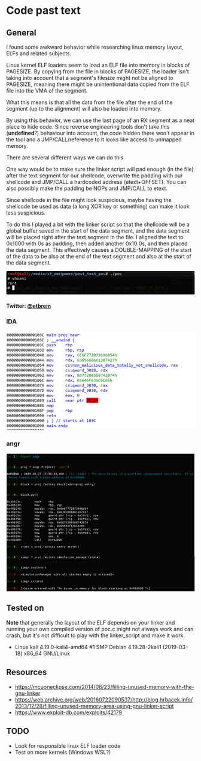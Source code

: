 # Code past text

## General

I found some awkward behavior while researching linux memory layout, ELFs and related subjects.


Linux kernel ELF loaders seem to load an ELF file into memory in blocks of PAGESIZE.
By copying from the file in blocks of PAGESIZE, the loader isn't taking into account that a segment's filesize might not be aligned to PAGESIZE, meaning there might be unintentional data copied from the ELF file into the VMA of the segment.

What this means is that all the data from the file after the end of the segment (up to the alignment) will also be loaded into memory.

By using this behavior, we can use the last page of an RX segment as a neat place to hide code. Since reverse engineering tools don't take this (__undefined__?) behaviour into account, the code hidden there won't appear in the tool and a JMP/CALL/reference to it looks like access to unmapped memory.

There are several different ways we can do this.

One way would be to make sure the linker script will pad enough (in the file) after the text segment for our shellcode, overwrite the padding with our shellcode and JMP/CALL a hardcoded address (etext+OFFSET). You can also possibly make the padding be NOPs and JMP/CALL to etext.

Since shellcode in the file might look suspicious, maybe having the shellcode be used as data (a long XOR key or something) can make it look less suspicious.

To do this I played a bit with the linker script so that the shellcode will be a global buffer saved in the start of the data segment, and the data segment will be placed right after the text segment in the file.
I aligned the text to 0x1000 with 0s as padding, then added another 0x10 0s, and then placed the data segment. This effectively causes a DOUBLE-MAPPING of the start of the data to be also at the end of the text segment and also at the start of the data segment.

![POC](images/code_past_text_poc.PNG)

#### __Twitter: [@etbrem](https://twitter.com/etbrem)__

### IDA
![IDA](images/code_past_text_ida.PNG)

### angr
![angr](images/code_past_text_angr.PNG)

## Tested on

__Note__ that generally the layout of the ELF depends on your linker and running your own compiled version of poc.c might not always work and can crash, but it's not difficult to play with the linker_script and make it work.

* Linux kali 4.19.0-kali4-amd64 #1 SMP Debian 4.19.28-2kali1 (2019-03-18) x86_64 GNU/Linux


## Resources

* <https://mcuoneclipse.com/2014/06/23/filling-unused-memory-with-the-gnu-linker>
* <https://web.archive.org/web/20160722090537/http://blog.hrbacek.info/2013/12/28/filling-unused-memory-area-using-gnu-linker-script>
* <https://www.exploit-db.com/exploits/42179>


## TODO
- Look for responsible linux ELF loader code
- Test on more kernels (Windows WSL?)
